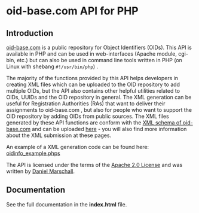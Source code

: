 
# oid-base.com API for PHP

## Introduction

[oid-base.com](https://oid-base.com/) is a public repository for Object Identifiers (OIDs). This API is available in PHP and can be used in web-interfaces (Apache module, cgi-bin, etc.) but can also be used in command line tools written in PHP (on Linux with shebang  `#!/usr/bin/php`) .

The majority of the functions provided by this API helps developers in creating XML files which can be uploaded to the OID repository to add multiple OIDs, but the API also contains other helpful utilities related to OIDs, UUIDs and the OID repository in general. The XML generation can be useful for Registration Authorities (RAs) that want to deliver their assignments to oid-base.com , but also for people who want to support the OID repository by adding OIDs from public sources. The XML files generated by these API functions are conform with the  [XML schema of oid-base.com](https://oid-base.com/oid.xsd)  and can be uploaded  [here](https://oid-base.com/submit.htm)  - you will also find more information about the XML submission at these pages.

An example of a XML generation code can be found here:  [oidinfo_example.phps](https://misc.daniel-marschall.de/oid-repository/api/oidinfo_example.phps)

The API is licensed under the terms of the  [Apache 2.0 License](https://www.apache.org/licenses/LICENSE-2.0)  and was written by  [Daniel Marschall](https://www.daniel-marschall.de/).

## Documentation

See the full documentation in the **index.html** file.
